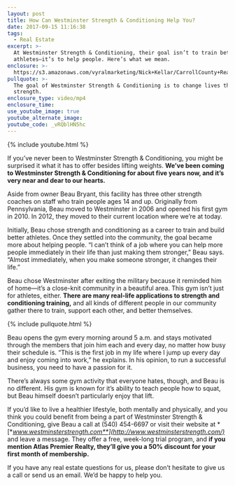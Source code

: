 ```yaml
---
layout: post
title: How Can Westminster Strength & Conditioning Help You?
date: 2017-09-15 11:16:38
tags:
  - Real Estate
excerpt: >-
  At Westminster Strength & Conditioning, their goal isn’t to train better
  athletes—it’s to help people. Here’s what we mean.
enclosure: >-
  https://s3.amazonaws.com/vyralmarketing/Nick+Kellar/CarrollCounty+Real+Estate+CrossFit+Spotlight.mp4
pullquote: >-
  The goal of Westminster Strength & Conditioning is to change lives through
  strength.
enclosure_type: video/mp4
enclosure_time:
use_youtube_image: true
youtube_alternate_image:
youtube_code: _vRQblHN5hc
---
```



{% include youtube.html %}

If you’ve never been to Westminster Strength & Conditioning, you might be surprised it what it has to offer besides lifting weights. **We’ve been coming to Westminster Strength & Conditioning for about five years now, and it’s very near and dear to our hearts.&nbsp;**

Aside from owner Beau Bryant, this facility has three other strength coaches on staff who train people ages 14 and up. Originally from Pennsylvania, Beau moved to Westminster in 2006 and opened his first gym in 2010. In 2012, they moved to their current location where we’re at today.&nbsp;

Initially, Beau chose strength and conditioning as a career to train and build better athletes. Once they settled into the community, the goal became more about helping people. “I can’t think of a job where you can help more people immediately in their life than just making them stronger,” Beau says. “Almost immediately, when you make someone stronger, it changes their life.”

Beau chose Westminster after exiting the military because it reminded him of home—it’s a close-knit community in a beautiful area. This gym isn’t just for athletes, either. **There are many real-life applications to strength and conditioning training,** and all kinds of different people in our community gather there to train, support each other, and better themselves.&nbsp;

{% include pullquote.html %}

Beau opens the gym every morning around 5 a.m. and stays motivated through the members that join him each and every day, no matter how busy their schedule is. “This is the first job in my life where I jump up every day and enjoy coming into work,” he explains. In his opinion, to run a successful business, you need to have a passion for it.&nbsp;

There’s always some gym activity that everyone hates, though, and Beau is no different. His gym is known for it’s ability to teach people how to squat, but Beau himself doesn’t particularly enjoy that lift.&nbsp;

If you’d like to live a healthier lifestyle, both mentally and physically, and you think you could benefit from being a part of Westminster Strength & Conditioning, give Beau a call at (540) 454-6697 or visit their website at *[**www.westminsterstrength.com**](http://www.westminsterstrength.com/)* and leave a message. They offer a free, week-long trial program, and **if you mention Atlas Premier Realty, they’ll give you a 50% discount for your first month of membership.**&nbsp;

If you have any real estate questions for us, please don’t hesitate to give us a call or send us an email. We’d be happy to help you.&nbsp;
